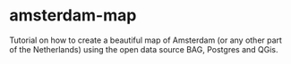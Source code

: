 # amsterdam-map
Tutorial on how to create a beautiful map of Amsterdam (or any other part of the Netherlands) using the open data source BAG, Postgres and QGis.
